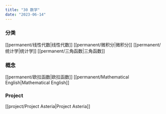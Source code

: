 ```yaml
---
title: "30 数学"
date: "2023-06-14"
---
```


### 分类
[[permanent/线性代数|线性代数]]
[[permanent/微积分|微积分]]
[[permanent/统计学|统计学]]
[[permanent/三角函数|三角函数]]

### 概念
[[permanent/欧拉函数|欧拉函数]]
[[permanent/Mathematical English|Mathematical English]]

### Project
[[project/Project Asteria|Project Asteria]]